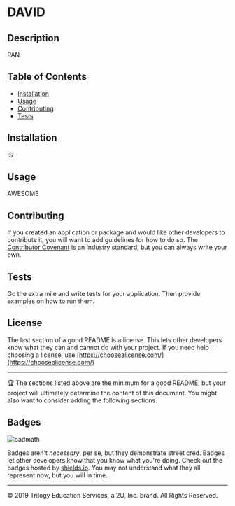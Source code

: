 # DAVID

  ## Description

  PAN
  
  
  ## Table of Contents
  
  * [Installation](#installation)
  * [Usage](#usage)
  * [Contributing](#contributing)
  * [Tests](#tests)
  
  
  ## Installation
  
  IS
  
  
  ## Usage 
  
AWESOME
  
  ## Contributing
    
  If you created an application or package and would like other developers to contribute it, you will want to add guidelines for how to do so. The [Contributor Covenant](https://www.contributor-covenant.org/) is an industry standard, but you can always write your own.

  ## Tests

  Go the extra mile and write tests for your application. Then provide examples on how to run them.

    
  
  ## License
  
  The last section of a good README is a license. This lets other developers know what they can and cannot do with your project. If you need help choosing a license, use [https://choosealicense.com/](https://choosealicense.com/)
  
  
  ---
  
  🏆 The sections listed above are the minimum for a good README, but your project will ultimately determine the content of this document. You might also want to consider adding the following sections.
  
  ## Badges
  
  ![badmath](https://img.shields.io/github/languages/top/nielsenjared/badmath)
  
  Badges aren't _necessary_, per se, but they demonstrate street cred. Badges let other developers know that you know what you're doing. Check out the badges hosted by [shields.io](https://shields.io/). You may not understand what they all represent now, but you will in time.
  

  
  ---
  © 2019 Trilogy Education Services, a 2U, Inc. brand. All Rights Reserved.
  

